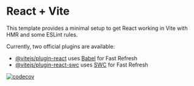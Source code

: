 # React + Vite

This template provides a minimal setup to get React working in Vite with HMR and some ESLint rules.

Currently, two official plugins are available:

- [@vitejs/plugin-react](https://github.com/vitejs/vite-plugin-react/blob/main/packages/plugin-react/README.md) uses [Babel](https://babeljs.io/) for Fast Refresh
- [@vitejs/plugin-react-swc](https://github.com/vitejs/vite-plugin-react-swc) uses [SWC](https://swc.rs/) for Fast Refresh

[![codecov](https://codecov.io/gh/kimjongjip/skku-lifeaa/graph/badge.svg?token=20HFJ1PWFP)](https://codecov.io/gh/kimjongjip/skku-lifeaa)
